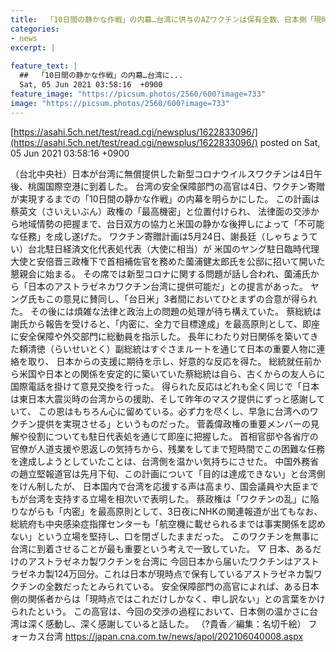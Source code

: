 ```yaml
---
title:  「10日間の静かな作戦」の内幕…台湾に供与のAZワクチンは保有全数、日本側「現時点ではこれだけしかなく申し訳ない」  
categories:
- news
excerpt: |
  
feature_text: |
  ##  「10日間の静かな作戦」の内幕…台湾に...
  Sat, 05 Jun 2021 03:58:16  +0900
feature_image: "https://picsum.photos/2560/600?image=733"
image: "https://picsum.photos/2560/600?image=733"
---
```


[https://asahi.5ch.net/test/read.cgi/newsplus/1622833096/](https://asahi.5ch.net/test/read.cgi/newsplus/1622833096/)
posted on Sat, 05 Jun 2021 03:58:16  +0900

<!--more-->

（台北中央社）日本が台湾に無償提供した新型コロナウイルスワクチンは4日午後、桃園国際空港に到着した。 台湾の安全保障部門の高官は4日、ワクチン寄贈が実現するまでの「10日間の静かな作戦」の内幕を明らかにした。 この計画は蔡英文（さいえいぶん）政権の「最高機密」と位置付けられ、 法律面の交渉から地域情勢の把握まで、台日双方の協力と米国の静かな後押しによって「不可能な任務」を成し遂げた。 ワクチン寄贈計画は5月24日、謝長廷（しゃちょうてい）台北駐日経済文化代表処代表（大使に相当）が 米国のヤング駐日臨時代理大使と安倍晋三政権下で首相補佐官を務めた薗浦健太郎氏を公邸に招いて開いた懇親会に始まる。 その席では新型コロナに関する問題が話し合われ、薗浦氏から「日本のアストラゼネカワクチン台湾に提供可能だ」との提言があった。 ヤング氏もこの意見に賛同し、「台日米」3者間においてひとまずの合意が得られた。 その後には煩雑な法律と政治上の問題の処理が待ち構えていた。 蔡総統は謝氏から報告を受けると、「内密に、全力で目標達成」を最高原則として、即座に安全保障や外交部門に総動員を指示した。 長年にわたり対日関係を築いてきた頼清徳（らいせいとく）副総統はすぐさまルートを通じて日本の重要人物に連絡を取り、 日本からの支援に期待を示し、好意的な反応を得た。 総統就任前から米国や日本との関係を安定的に築いていた蔡総統は自ら、古くからの友人らに国際電話を掛けて意見交換を行った。 得られた反応はどれも全く同じで「日本は東日本大震災時の台湾からの援助、そして昨年のマスク提供にずっと感謝していて、 この恩はもちろん心に留めている。必ず力を尽くし、早急に台湾へのワクチン提供を実現させる」というものだった。 菅義偉政権の重要メンバーの見解や役割についても駐日代表処を通じて即座に把握した。 首相官邸や各省庁の官僚が人道支援や恩返しの気持ちから、残業をしてまで短時間でこの困難な任務を達成しようとしていたことは、台湾側を温かい気持ちにさせた。 中国外務省の趙立堅報道官は先月下旬、この計画について「目的は達成できない」と台湾側をけん制したが、 日本国内で台湾を応援する声は高まり、国会議員や大臣までもが台湾を支持する立場を相次いで表明した。 蔡政権は「ワクチンの乱」に陥りながらも「内密」を最高原則として、3日夜にNHKの関連報道が出てもなお、 総統府も中央感染症指揮センターも「航空機に載せられるまでは事実関係を認めない」という立場を堅持し、口を閉ざしたままだった。 このワクチンを無事に台湾に到着させることが最も重要という考えで一致していた。 ▽ 日本、あるだけのアストラゼネカ製ワクチンを台湾に 今回日本から届いたワクチンはアストラゼネカ製124万回分。これは日本が現時点で保有しているアストラゼネカ製ワクチンの全数だったとみられている。 安全保障部門の高官によれば、ある日本側の関係者からは「現時点ではこれだけしかなく、申し訳ない」との言葉をかけられたという。 この高官は、今回の交渉の過程において、日本側の温かさに台湾は深く感動し、深く感謝していると話した。 （?貴香／編集：名切千絵） フォーカス台湾 https://japan.cna.com.tw/news/apol/202106040008.aspx
